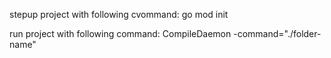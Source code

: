 stepup project with following cvommand:
go mod init 
 
run project with following command:
CompileDaemon -command="./folder-name"
